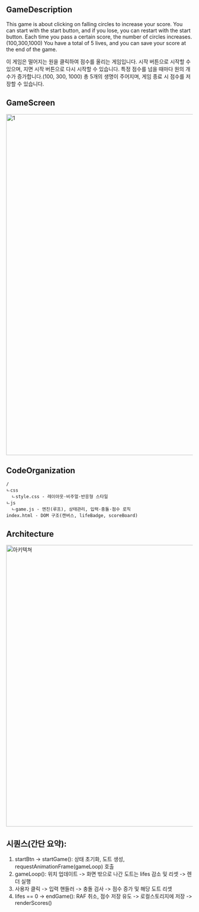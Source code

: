 ## **GameDescription** <br>
This game is about clicking on falling circles to increase your score.
You can start with the start button, and if you lose, you can restart with the start button.
Each time you pass a certain score, the number of circles increases.(100,300,1000)
You have a total of 5 lives, and you can save your score at the end of the game.

이 게임은 떨어지는 원을 클릭하여 점수를 올리는 게임입니다.
시작 버튼으로 시작할 수 있으며, 지면 시작 버튼으로 다시 시작할 수 있습니다.
특정 점수를 넘을 때마다 원의 개수가 증가합니다.(100, 300, 1000)
총 5개의 생명이 주어지며, 게임 종료 시 점수를 저장할 수 있습니다.

## **GameScreen** <br>
<img width="1920" height="919" alt="1" src="https://github.com/user-attachments/assets/b27cd611-f36c-4856-8e2d-4f5fac8bb5b1" />

## **CodeOrganization** <br>
    /
    ㄴcss
      ㄴstyle.css - 레이아웃·비주얼·반응형 스타일
    ㄴjs
      ㄴgame.js - 엔진(루프), 상태관리, 입력·충돌·점수 로직
    index.html - DOM 구조(캔버스, lifeBadge, scoreBoard)
  
## **Architecture** <br>
<img width="674" height="759" alt="아키텍쳐" src="https://github.com/user-attachments/assets/175dc734-03cc-4db4-857d-fc51403d2a0c" />



## 시퀀스(간단 요약):
1. startBtn -> startGame(): 상태 초기화, 도트 생성, requestAnimationFrame(gameLoop) 호출
2. gameLoop(): 위치 업데이트 -> 화면 밖으로 나간 도트는 lifes 감소 및 리셋 -> 렌더 실행
3. 사용자 클릭 -> 입력 핸들러 -> 충돌 검사 -> 점수 증가 및 해당 도트 리셋
4. lifes == 0 -> endGame(): RAF 취소, 점수 저장 유도 -> 로컬스토리지에 저장 -> renderScores()
